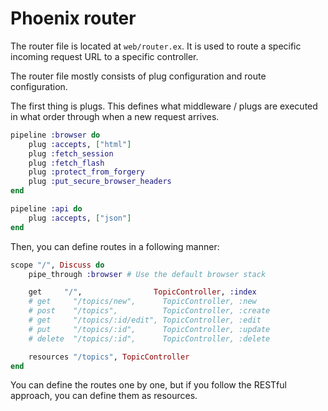 # Phoenix router

The router file is located at `web/router.ex`. It is used to route a specific incoming request URL to a specific controller.

The router file mostly consists of plug configuration and route configuration. 

The first thing is plugs. This defines what middleware / plugs are executed in what order through when a new request arrives.

```elixir
pipeline :browser do
    plug :accepts, ["html"]
    plug :fetch_session
    plug :fetch_flash
    plug :protect_from_forgery
    plug :put_secure_browser_headers
end

pipeline :api do
    plug :accepts, ["json"]
end
```

Then, you can define routes in a following manner:

```elixir
scope "/", Discuss do
    pipe_through :browser # Use the default browser stack

    get     "/",                TopicController, :index
    # get     "/topics/new",      TopicController, :new
    # post    "/topics",          TopicController, :create
    # get     "/topics/:id/edit", TopicController, :edit
    # put     "/topics/:id",      TopicController, :update
    # delete  "/topics/:id",      TopicController, :delete

    resources "/topics", TopicController
end
```

You can define the routes one by one, but if you follow the RESTful approach, you can define them as resources.